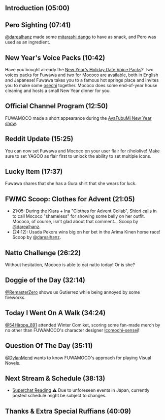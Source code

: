 ## Introduction (05:00)

## Pero Sighting (07:41)

[@darealhanz](https://twitter.com/darealhanz/status/1741352918631035075) made some [mitarashi dango](https://en.wikipedia.org/wiki/Mitarashi_dango) to have as snack, and Pero was used as an ingredient.

## New Year's Voice Packs (10:42)

Have you bought already the [New Year's Holiday Date Voice Packs](https://shop.hololivepro.com/en/collections/all?sort_by=manual&q=%22yukuholokuruholo%22)? Two voices packs for Fuwawa and two for Mococo are available, both in English and Japanese! Fuwawa takes you to a famous hot springs place and invites you to make some [osechi](https://en.wikipedia.org/wiki/Osechi) together. Mococo does some end-of-year house cleaning and hosts a small New Year dinner for you.

## Official Channel Program (12:50)

FUWAMOCO made a short appearance during the [AyaFubuMi New Year show](https://youtu.be/8UNGGC_EGu4).

## Reddit Update (15:25)

You can now set Fuwawa and Mococo on your user flair for r/hololive! Make sure to set YAGOO as flair first to unlock the ability to set multiple icons.

## Lucky Item (17:37)

Fuwawa shares that she has a Gura shirt that she wears for luck.

## FWMC Scoop: Clothes for Advent (21:05)

* 21:05: During the Kiara + Ina "Clothes for Advent Collab", Shiori calls in to call Mococo "shameless" for showing some belly on her outfit. Mococo, of course, isn't glad about that comment... Scoop by [@darealhanz](https://twitter.com/darealhanz/status/1741230559702000029).
* (24:12): Usada Pekora wins big on her bet in the Arima Kinen horse race! Scoop by [@darealhanz](https://twitter.com/darealhanz/status/1739090457047523570).

## Natto Challenge (26:22)

Without hesitation, Mococo is able to eat natto today! Or is she?

## Doggie of the Day (32:14)

[@RemasterZero](https://twitter.com/Remasterzero/status/1740762941161648565) shows us Gutierrez while being annoyed by some fireworks.

## Today I Went On A Walk (34:24)

[@54Hiropa_891](https://twitter.com/54Hiropa_891/status/1741466475603300397) attended Winter Comiket, scoring some fan-made merch by no other than FUWAMOCO's character designer [Icomochi-sensei](https://twitter.com/rswxx)!

## Question Of The Day (35:11)

[@DylanMend](https://twitter.com/DylanMend/status/1740953598924632168) wants to know FUWAMOCO's approach for playing Visual Novels.

## Next Stream & Schedule (38:13)

* [Superchat Reading](https://youtu.be/cmV-CRYPosE)
⚠️ Due to unforeseen events in Japan, currently posted schedule might be subject to changes.

## Thanks & Extra Special Ruffians (40:09)

